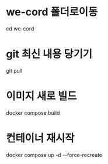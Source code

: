 # we-cord 폴더로이동

cd we-cord

# git 최신 내용 당기기

git pull

# 이미지 새로 빌드

docker compose build

# 컨테이너 재시작

docker compose up -d --force-recreate
